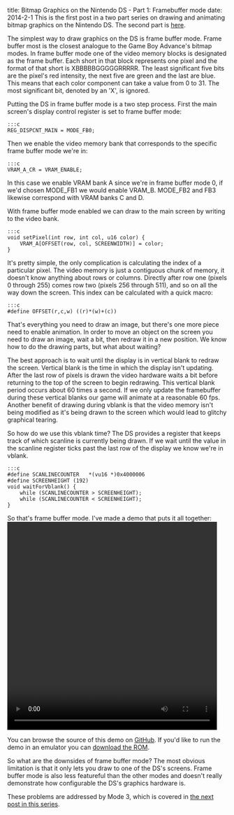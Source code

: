 title: Bitmap Graphics on the Nintendo DS - Part 1: Framebuffer mode
date: 2014-2-1
This is the first post in a two part series on drawing and animating bitmap graphics on the Nintendo DS.
The second part is [here](bitmap-graphics-on-the-nintendo-ds-part-2-mode-3.html).

The simplest way to draw graphics on the DS is frame buffer mode.
Frame buffer most is the closest analogue to the Game Boy Advance's bitmap modes.
In frame buffer mode one of the video memory blocks is designated as the frame buffer.
Each short in that block represents one pixel and the format of that short is XBBBBBGGGGGRRRRR.
The least significant five bits are the pixel's red intensity, the next five are green and the last are blue.
This means that each color component can take a value from 0 to 31.
The most significant bit, denoted by an 'X', is ignored.

Putting the DS in frame buffer mode is a two step process.
First the main screen's display control register is set to frame buffer mode:

    :::c
    REG_DISPCNT_MAIN = MODE_FB0;

Then we enable the video memory bank that corresponds to the specific frame buffer mode we're in:

    :::c
    VRAM_A_CR = VRAM_ENABLE;

In this case we enable VRAM bank A since we're in frame buffer mode 0, if we'd chosen MODE\_FB1 we would enable VRAM\_B.
MODE\_FB2 and FB3 likewise correspond with VRAM banks C and D.

With frame buffer mode enabled we can draw to the main screen by writing to the video bank.

    :::c
    void setPixel(int row, int col, u16 color) {
        VRAM_A[OFFSET(row, col, SCREENWIDTH)] = color;
    }

It's pretty simple, the only complication is calculating the index of a particular pixel.
The video memory is just a contiguous chunk of memory, it doesn't know anything about rows or columns.
Directly after row one (pixels 0 through 255) comes row two (pixels 256 through 511), and so on all the way down the screen.
This index can be calculated with a quick macro:

    :::c
    #define OFFSET(r,c,w) ((r)*(w)+(c))

That's everything you need to draw an image, but there's one more piece need to enable animation.
In order to move an object on the screen you need to draw an image, wait a bit, then redraw it in a new position.
We know how to do the drawing parts, but what about waiting?

The best approach is to wait until the display is in vertical blank to redraw the screen.
Vertical blank is the time in which the display isn't updating.
After the last row of pixels is drawn the video hardware waits a bit before returning to the top of the screen to begin redrawing.
This vertical blank period occurs about 60 times a second.
If we only update the framebuffer during these vertical blanks our game will animate at a reasonable 60 fps.
Another benefit of drawing during vblank is that the video memory isn't being modified as it's being drawn to the screen which would lead to glitchy graphical tearing.

So how do we use this vblank time?
The DS provides a register that keeps track of which scanline is currently being drawn.
If we wait until the value in the scanline register ticks past the last row of the display we know we're in vblank.

    :::c
    #define SCANLINECOUNTER   *(vu16 *)0x4000006
    #define SCREENHEIGHT (192)
    void waitForVblank() {
        while (SCANLINECOUNTER > SCREENHEIGHT);
        while (SCANLINECOUNTER < SCREENHEIGHT);
    }

So that's frame buffer mode.
I've made a demo that puts it all together:
<video width="480" height="476" controls>
    <source src="/static/bin/ndsfb.mp4" type="video/mp4">
    Your browser does not support HTML5 video.
</video>

You can browse the source of this demo on [GitHub](https://github.com/pmallory/nds_framebuffer_bitmaps).
If you'd like to run the demo in an emulator you can [download the ROM](/static/bin/nds_framebuffer_bitmaps.nds).

So what are the downsides of frame buffer mode?
The most obvious limitation is that it only lets you draw to one of the DS's screens.
Frame buffer mode is also less featureful than the other modes and doesn't really demonstrate how configurable the DS's graphics hardware is.

These problems are addressed by Mode 3, which is covered in [the next post in this series](bitmap-graphics-on-the-nintendo-ds-part-2-mode-3.html).

